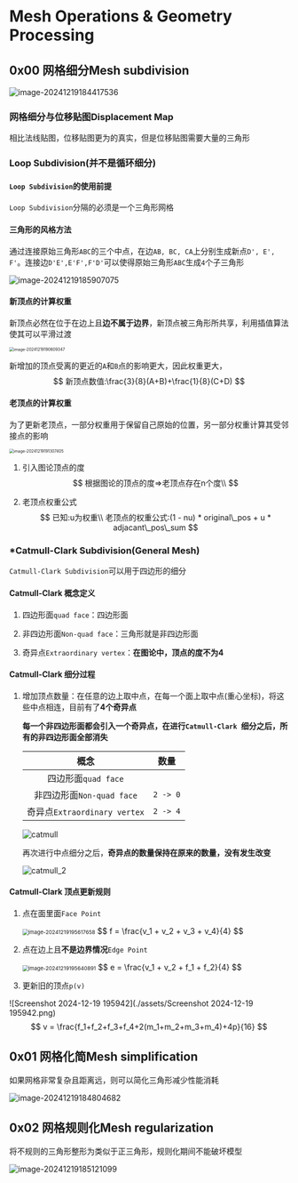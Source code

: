 # Mesh Operations & Geometry Processing

## 0x00 网格细分Mesh subdivision

![image-20241219184417536](./assets/image-20241219184417536.png)

### 网格细分与位移贴图Displacement Map

相比法线贴图，位移贴图更为的真实，但是位移贴图需要大量的三角形

### Loop Subdivision(并不是循环细分)

#### `Loop Subdivision`的使用前提

`Loop Subdivision`分隔的必须是一个三角形网格

#### 三角形的风格方法

通过连接原始三角形`ABC`的三个中点，在边`AB, BC, CA`上分别生成新点`D', E', F'`。连接边`D'E',E'F',F'D'`可以使得原始三角形`ABC`生成`4`个子三角形

![image-20241219185907075](./assets/image-20241219185907075.png)

#### 新顶点的计算权重

新顶点必然在位于在边上且**边不属于边界**，新顶点被三角形所共享，利用插值算法使其可以平滑过渡

<img src="./assets/image-20241219190609347.png" alt="image-20241219190609347" style="zoom: 50%;" />

​	新增加的顶点受离的更近的`A`和`B`点的影响更大，因此权重更大，
$$
新顶点数值:\frac{3}{8}(A+B)+\frac{1}{8}(C+D)
$$


#### 老顶点的计算权重

为了更新老顶点，一部分权重用于保留自己原始的位置，另一部分权重计算其受邻接点的影响

<img src="./assets/image-20241219191307405.png" alt="image-20241219191307405" style="zoom:50%;" />

1. 引入图论顶点的度
   $$
   根据图论的顶点的度=>老顶点存在n个度\\
   $$
   

2. 老顶点权重公式
   $$
   已知:u为权重\\
   老顶点的权重公式:(1 - nu) * original\_pos + u * adjacant\_pos\_sum
   $$
   

### *Catmull-Clark Subdivision(General Mesh)

`Catmull-Clark Subdivision`可以用于四边形的细分

#### Catmull-Clark 概念定义

1. 四边形面`quad face`：四边形面

2. 非四边形面`Non-quad face`：三角形就是非四边形面

3. 奇异点`Extraordinary vertex`：**在图论中，顶点的度不为4**

   

#### Catmull-Clark 细分过程

1. 增加顶点数量：在任意的边上取中点，在每一个面上取中点(重心坐标)，将这些中点相连，目前有了**4个奇异点**

   **每一个非四边形面都会引入一个奇异点，在进行`Catmull-Clark `细分之后，所有的非四边形面全部消失**

   |             概念             |   数量   |
   | :--------------------------: | :------: |
   |     四边形面`quad face`      |          |
   |  非四边形面`Non-quad face`   | `2 -> 0` |
   | 奇异点`Extraordinary vertex` | `2 -> 4` |

   ![catmull](./assets/catmull.png)

   再次进行中点细分之后，**奇异点的数量保持在原来的数量，没有发生改变**

   ![catmull_2](./assets/catmull_2.png)



#### Catmull-Clark 顶点更新规则

1. 点在面里面`Face Point`

   <img src="./assets/image-20241219195617658.png" alt="image-20241219195617658" style="zoom: 67%;" />
   $$
   f = \frac{v_1 + v_2 + v_3 + v_4}{4}
   $$
   

   

2. 点在边上且**不是边界情况**`Edge Point`

   <img src="./assets/image-20241219195640891.png" alt="image-20241219195640891" style="zoom: 67%;" />
   $$
   e = \frac{v_1 + v_2 + f_1 + f_2}{4}
   $$
   

3.  更新旧的顶点`p(v)`

   ![Screenshot 2024-12-19 195942](./assets/Screenshot 2024-12-19 195942.png)
   $$
   v = \frac{f_1+f_2+f_3+f_4+2(m_1+m_2+m_3+m_4)+4p}{16}
   $$
   

## 0x01 网格化简Mesh simplification

如果网格非常复杂且距离远，则可以简化三角形减少性能消耗

![image-20241219184804682](./assets/image-20241219184804682.png)



## 0x02 网格规则化Mesh regularization

将不规则的三角形整形为类似于正三角形，规则化期间不能破坏模型

![image-20241219185121099](./assets/image-20241219185121099.png)